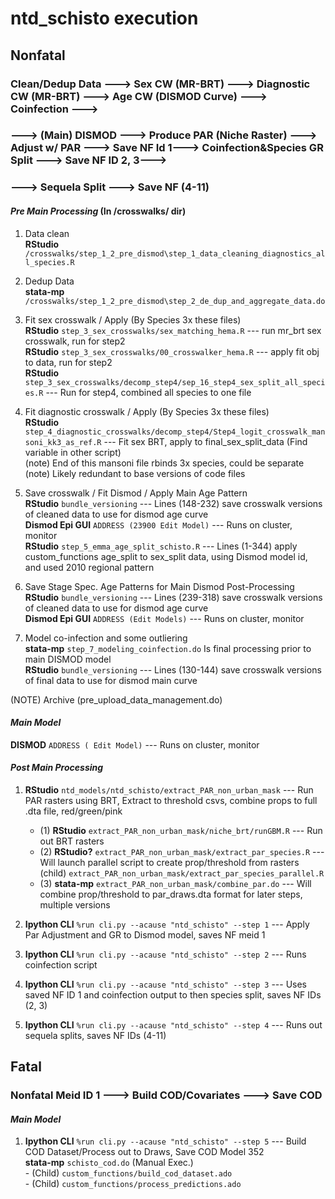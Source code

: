# ntd_schisto execution

## Nonfatal

### Clean/Dedup Data ---> Sex CW (MR-BRT) ---> Diagnostic CW (MR-BRT) ---> Age CW (DISMOD Curve) ---> Coinfection --->  

### ---> (Main) DISMOD ---> Produce PAR (Niche Raster) ---> Adjust w/ PAR ---> Save NF Id 1---> Coinfection&Species GR Split ---> Save NF ID 2, 3--->  

### ---> Sequela Split ---> Save NF (4-11)  

#### *Pre Main Processing* (In /crosswalks/ dir)

1. Data clean  
    **RStudio** `/crosswalks/step_1_2_pre_dismod\step_1_data_cleaning_diagnostics_all_species.R`  

2. Dedup Data  
    **stata-mp** `/crosswalks/step_1_2_pre_dismod\step_2_de_dup_and_aggregate_data.do`  

3. Fit sex crosswalk / Apply (By Species 3x these files)  
    **RStudio** `step_3_sex_crosswalks/sex_matching_hema.R` --- run mr_brt sex crosswalk, run for step2  
    **RStudio** `step_3_sex_crosswalks/00_crosswalker_hema.R` --- apply fit obj to data, run for step2  
    **RStudio** `step_3_sex_crosswalks/decomp_step4/sep_16_step4_sex_split_all_species.R` --- Run for step4, combined all species to one file  

4. Fit diagnostic crosswalk / Apply (By Species 3x these files)  
    **RStudio** `step_4_diagnostic_crosswalks/decomp_step4/Step4_logit_crosswalk_mansoni_kk3_as_ref.R` --- Fit sex BRT, apply to final_sex_split_data (Find variable in other script)  
        (note) End of this mansoni file rbinds 3x species, could be separate  
        (note) Likely redundant to base versions of code files  

5. Save crosswalk / Fit Dismod / Apply Main Age Pattern  
    **RStudio** `bundle_versioning` --- Lines (148-232) save crosswalk versions of cleaned data to use for dismod age curve  
    **Dismod Epi GUI** `ADDRESS (23900 Edit Model)` --- Runs on cluster, monitor  
    **RStudio** `step_5_emma_age_split_schisto.R` --- Lines (1-344) apply custom_functions age_split to sex_split data, using Dismod model id, and used 2010 regional pattern  

6. Save Stage Spec. Age Patterns for Main Dismod Post-Processing  
    **RStudio** `bundle_versioning` --- Lines (239-318) save crosswalk versions of cleaned data to use for dismod age curve  
    **Dismod Epi GUI** `ADDRESS (Edit Models)` --- Runs on cluster, monitor  

7. Model co-infection and some outliering  
    **stata-mp** `step_7_modeling_coinfection.do`  Is final processing prior to main DISMOD model  
    **RStudio** `bundle_versioning` --- Lines (130-144) save crosswalk versions of final data to use for dismod main curve  

(NOTE) Archive (pre_upload_data_management.do)  

#### *Main Model*
  **DISMOD** `ADDRESS ( Edit Model)` --- Runs on cluster, monitor  

#### *Post Main Processing*

1. **RStudio** `ntd_models/ntd_schisto/extract_PAR_non_urban_mask` --- Run PAR rasters using BRT, Extract to threshold csvs, combine props to full .dta file, red/green/pink  
    - (1) **RStudio** `extract_PAR_non_urban_mask/niche_brt/runGBM.R`  --- Run out BRT rasters  
    - (2) **RStudio?**  `extract_PAR_non_urban_mask/extract_par_species.R` --- Will launch parallel script to create prop/threshold from rasters  
        (child) `extract_PAR_non_urban_mask/extract_par_species_parallel.R`  
    - (3) **stata-mp** `extract_PAR_non_urban_mask/combine_par.do`  --- Will combine prop/threshold to par_draws.dta format for later steps, multiple versions  

2. **Ipython CLI** `%run cli.py --acause "ntd_schisto" --step 1` --- Apply Par Adjustment and GR to Dismod model, saves NF meid 1

3. **Ipython CLI** `%run cli.py --acause "ntd_schisto" --step 2` --- Runs coinfection script  

4. **Ipython CLI** `%run cli.py --acause "ntd_schisto" --step 3` --- Uses saved NF ID 1 and coinfection output to then species split, saves NF IDs (2, 3)  

5. **Ipython CLI** `%run cli.py --acause "ntd_schisto" --step 4` --- Runs out sequela splits, saves NF IDs (4-11)  

## Fatal

### Nonfatal Meid ID 1 ---> Build COD/Covariates ---> Save COD

#### *Main Model*

1.  **Ipython CLI** `%run cli.py --acause "ntd_schisto" --step 5` --- Build COD Dataset/Process out to Draws, Save COD Model 352  
    **stata-mp** `schisto_cod.do` (Manual Exec.)  
            - (Child) `custom_functions/build_cod_dataset.ado`  
            - (Child) `custom_functions/process_predictions.ado`  
